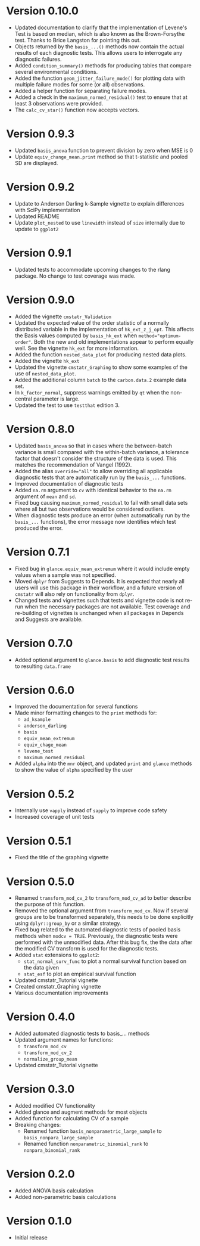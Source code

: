 # Version 0.10.0
- Updated documentation to clarify that the implementation of Levene's Test
  is based on median, which is also known as the Brown-Forsythe test.
  Thanks to Brice Langston for pointing this out.
- Objects returned by the `basis_...()` methods now contain the actual results
  of each diagnostic tests. This allows users to interrogate any diagnostic
  failures.
- Added `condition_summary()` methods for producing tables that compare
  several environmental conditions.
- Added the function `geom_jitter_failure_mode()` for plotting data with
  multiple failure modes for some (or all) observations.
- Added a helper function for separating failure modes.
- Added a check in the `maximum_normed_residual()` test to ensure that at
  least 3 observations were provided.
- The `calc_cv_star()` function now accepts vectors.

# Version 0.9.3
- Updated `basis_anova` function to prevent division by zero when MSE is 0
- Update `equiv_change_mean.print` method so that t-statistic and pooled SD
  are displayed.

# Version 0.9.2
- Update to Anderson Darling k-Sample vignette to explain differences with
  SciPy implementation
- Updated README
- Update `plot_nested` to use `linewidth` instead of `size` internally due
  to update to `ggplot2`

# Version 0.9.1
- Updated tests to accommodate upcoming changes to the rlang package.
  No change to test coverage was made.

# Version 0.9.0
- Added the vignette `cmstatr_Validation`
- Updated the expected value of the order statistic of a normally
  distributed variable in the implementation of `hk_ext_z_j_opt`.
  This affects the Basis values computed by `basis_hk_ext` when
  `method="optimum-order"`. Both the new and old implementations appear to
  perform equally well. See the vignette `hk_ext` for more information.
- Added the function `nested_data_plot` for producing nested data plots.
- Added the vignette `hk_ext`
- Updated the vignette `cmstatr_Graphing` to show some examples of the use
  of `nested_data_plot`.
- Added the additional column `batch` to the `carbon.data.2` example data set.
- In `k_factor_normal`, suppress warnings emitted by `qt` when the non-central
  parameter is large.
- Updated the test to use `testthat` edition 3.

# Version 0.8.0
- Updated `basis_anova` so that in cases where the between-batch variance
  is small compared with the within-batch variance, a tolerance factor
  that doesn't consider the structure of the data is used. This matches the
  recommendation of Vangel (1992).
- Added the alias `override="all"` to allow overriding all applicable
  diagnostic tests that are automatically run by the `basis_...` functions.
- Improved documentation of diagnostic tests
- Added `na.rm` argument to `cv` with identical behavior to the `na.rm`
  argument of `mean` and `sd`.
- Fixed bug causing `maximum_normed_residual` to fail with small data sets
  where all but two observations would be considered outliers.
- When diagnostic tests produce an error (when automatically run by the
  `basis_...` functions), the error message now identifies which test
  produced the error.

# Version 0.7.1
- Fixed bug in `glance.equiv_mean_extremum` where it would include empty
  values when a sample was not specified.
- Moved `dplyr` from Suggests to Depends. It is expected that nearly all
  users will use this package in their workflow, and a future version of
  `cmstatr` will also rely on functionality from `dplyr`.
- Changed tests and vignettes such that tests and vignette code
  is not re-run when the necessary packages are not available. Test coverage
  and re-building of vignettes is unchanged when all packages in Depends and
  Suggests are available.

# Version 0.7.0
- Added optional argument to `glance.basis` to add diagnostic test results
  to resulting `data.frame`

# Version 0.6.0
- Improved the documentation for several functions
- Made minor formatting changes to the `print` methods for:
  - `ad_ksample`
  - `anderson_darling`
  - `basis`
  - `equiv_mean_extremum`
  - `equiv_chage_mean`
  - `levene_test`
  - `maximum_normed_residual`
- Added `alpha` into the `mnr` object, and updated `print` and `glance`
  methods to show the value of `alpha` specified by the user

# Version 0.5.2
- Internally use `vapply` instead of `sapply` to improve code safety
- Increased coverage of unit tests

# Version 0.5.1
- Fixed the title of the graphing vignette

# Version 0.5.0
- Renamed `transform_mod_cv_2` to `transform_mod_cv_ad` to better describe
  the purpose of this function.
- Removed the optional argument from `transform_mod_cv`. Now if several
  groups are to be transformed separately, this needs to be done explicitly
  using `dplyr::group_by` or a similar strategy.
- Fixed bug related to the automated diagnostic tests of pooled basis methods
  when `modcv = TRUE`. Previously, the diagnostic tests were performed with
  the unmodified data. After this bug fix, the the data after the modified
  CV transform is used for the diagnostic tests.
- Added `stat` extensions to `ggplot2`:
  - `stat_normal_surv_func` to plot a normal survival function based on
    the data given
  - `stat_esf` to plot an empirical survival function
- Updated cmstatr_Tutorial vignette
- Created cmstatr_Graphing vignette
- Various documentation improvements

# Version 0.4.0
- Added automated diagnostic tests to basis_... methods
- Updated argument names for functions:
  - `transform_mod_cv`
  - `transform_mod_cv_2`
  - `normalize_group_mean`
- Updated cmstatr_Tutorial vignette


# Version 0.3.0
- Added modified CV functionality
- Added glance and augment methods for most objects
- Added function for calculating CV of a sample
- Breaking changes:
  - Renamed function `basis_nonparametric_large_sample` to
    `basis_nonpara_large_sample`
  - Renamed function `nonparametric_binomial_rank` to
    `nonpara_binomial_rank`

# Version 0.2.0
- Added ANOVA basis calculation
- Added non-parametric basis calculations

# Version 0.1.0
- Initial release
